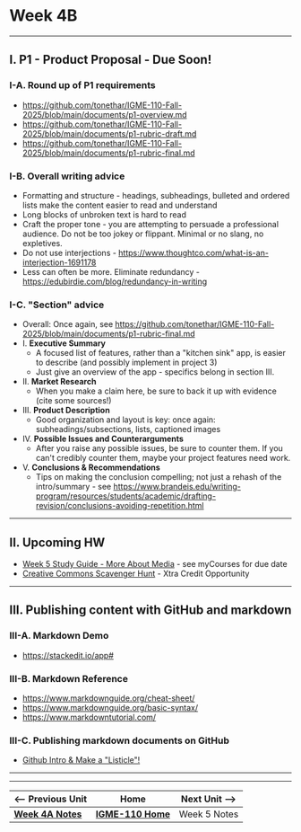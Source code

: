 # Week 4B 

---

## I. P1 - Product Proposal - Due Soon!
### I-A. Round up of P1 requirements
- https://github.com/tonethar/IGME-110-Fall-2025/blob/main/documents/p1-overview.md
- https://github.com/tonethar/IGME-110-Fall-2025/blob/main/documents/p1-rubric-draft.md
- https://github.com/tonethar/IGME-110-Fall-2025/blob/main/documents/p1-rubric-final.md

### I-B.  Overall writing advice
- Formatting and structure - headings, subheadings, bulleted and ordered lists make the content easier to read and understand
- Long blocks of unbroken text is hard to read
- Craft the proper tone - you are attempting to persuade a professional audience. Do not be too jokey or flippant. Minimal or no slang, no expletives.
- Do not use interjections - https://www.thoughtco.com/what-is-an-interjection-1691178
- Less can often be more. Eliminate redundancy - https://edubirdie.com/blog/redundancy-in-writing

### I-C. "Section" advice

- Overall: Once again, see https://github.com/tonethar/IGME-110-Fall-2025/blob/main/documents/p1-rubric-final.md
- I. **Executive Summary**
  - A focused list of features, rather than a "kitchen sink" app, is easier to describe (and possibly implement in project 3)
  - Just give an overview of the app -  specifics belong in section III.
- II. **Market Research**
  - When you make a claim here, be sure to back it up with evidence (cite some sources!)
- III. **Product Description**
  - Good organization and layout is key: once again: subheadings/subsections, lists, captioned images
- IV. **Possible Issues and Counterarguments**
  - After you raise any possible issues, be sure to counter them. If you can't credibly counter them, maybe your project features need work.
- V. **Conclusions & Recommendations**
  - Tips on making the conclusion compelling; not just a rehash of the intro/summary - see https://www.brandeis.edu/writing-program/resources/students/academic/drafting-revision/conclusions-avoiding-repetition.html

---

## II. Upcoming HW

- [Week 5 Study Guide - More About Media](https://docs.google.com/document/d/1tOWF5bkUcpgSNVwjfjuHR47QUroePsl4RDsGdylowiM/copy) - see myCourses for due date
- [Creative Commons Scavenger Hunt](https://docs.google.com/document/d/1ZY9rR69pGSIjqzIlgDlfxCex-GKrC41Eim3vPXDAM_A/edit?usp=sharing) - Xtra Credit Opportunity

---

## III. Publishing content with GitHub and markdown

### III-A. Markdown Demo
- https://stackedit.io/app#

### III-B. Markdown Reference
- https://www.markdownguide.org/cheat-sheet/
- https://www.markdownguide.org/basic-syntax/
- https://www.markdowntutorial.com/

### III-C. Publishing markdown documents on GitHub
- [Github Intro & Make a "Listicle"!](https://github.com/tonethar/IGME-110-Fall-2024/blob/main/exercises/github-intro.md)

---
---

| <-- Previous Unit | Home | Next Unit -->
| --- | --- | --- 
|   [**Week 4A Notes**](4A.md)  |  [**IGME-110 Home**](../) | Week 5 Notes
